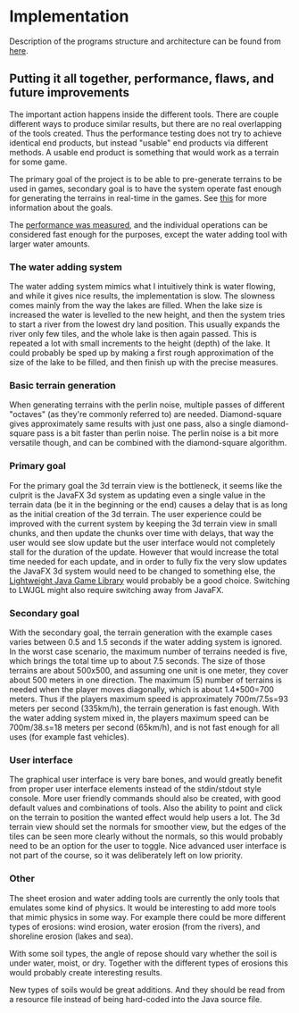 # Implementation

Description of the programs structure and architecture can be found from [here](architecture.md).

## Putting it all together, performance, flaws, and future improvements
The important action happens inside the different tools. There are couple different ways to produce similar results, but there are no real overlapping of the tools created. Thus the performance testing does not try to achieve identical end products, but instead "usable" end products via different methods. A usable end product is something that would work as a terrain for some game.

The primary goal of the project is to be able to pre-generate terrains to be used in games, secondary goal is to have the system operate fast enough for generating the terrains in real-time in the games. See [this](goals.md) for more information about the goals.

The [performance was measured](performance.md), and the individual operations can be considered fast enough for the purposes, except the water adding tool with larger water amounts.

### The water adding system
The water adding system mimics what I intuitively think is water flowing, and while it gives nice results, the implementation is slow. The slowness comes mainly from the way the lakes are filled. When the lake size is increased the water is levelled to the new height, and then the system tries to start a river from the lowest dry land position. This usually expands the river only few tiles, and the whole lake is then again passed. This is repeated a lot with small increments to the height (depth) of the lake. It could probably be sped up by making a first rough approximation of the size of the lake to be filled, and then finish up with the precise measures.

### Basic terrain generation
When generating terrains with the perlin noise, multiple passes of different "octaves" (as they're commonly referred to) are needed. Diamond-square gives approximately same results with just one pass, also a single diamond-square pass is a bit faster than perlin noise. The perlin noise is a bit more versatile though, and can be combined with the diamond-square algorithm.

### Primary goal
For the primary goal the 3d terrain view is the bottleneck, it seems like the culprit is the JavaFX 3d system as updating even a single value in the terrain data (be it in the beginning or the end) causes a delay that is as long as the initial creation of the 3d terrain. The user experience could be improved with the current system by keeping the 3d terrain view in small chunks, and then update the chunks over time with delays, that way the user would see slow update but the user interface would not completely stall for the duration of the update. However that would increase the total time needed for each update, and in order to fully fix the very slow updates the JavaFX 3d system would need to be changed to something else, the [Lightweight Java Game Library](https://www.lwjgl.org/) would probably be a good choice. Switching to LWJGL might also require switching away from JavaFX.

### Secondary goal
With the secondary goal, the terrain generation with the example cases varies between 0.5 and 1.5 seconds if the water adding system is ignored. In the worst case scenario, the maximum number of terrains needed is five, which brings the total time up to about 7.5 seconds. The size of those terrains are about 500x500, and assuming one unit is one meter, they cover about 500 meters in one direction. The maximum (5) number of terrains is needed when the player moves diagonally, which is about 1.4*500=700 meters. Thus if the players maximum speed is approximately 700m/7.5s=93 meters per second (335km/h), the terrain generation is fast enough. With the water adding system mixed in, the players maximum speed can be 700m/38.s=18 meters per second (65km/h), and is not fast enough for all uses (for example fast vehicles).

### User interface
The graphical user interface is very bare bones, and would greatly benefit from proper user interface elements instead of the stdin/stdout style console. More user friendly commands should also be created, with good default values and combinations of tools. Also the ability to point and click on the terrain to position the wanted effect would help users a lot. The 3d terrain view should set the normals for smoother view, but the edges of the tiles can be seen more clearly without the normals, so this would probably need to be an option for the user to toggle. Nice advanced user interface is not part of the course, so it was deliberately left on low priority.

### Other
The sheet erosion and water adding tools are currently the only tools that emulates some kind of physics. It would be interesting to add more tools that mimic physics in some way. For example there could be more different types of erosions: wind erosion, water erosion (from the rivers), and shoreline erosion (lakes and sea).

With some soil types, the angle of repose should vary whether the soil is under water, moist, or dry. Together with the different types of erosions this would probably create interesting results.

New types of soils would be great additions. And they should be read from a resource file instead of being hard-coded into the Java source file.
